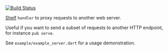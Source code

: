 [![Build Status](https://drone.io/github.com/kevmoo/shelf_proxy/status.png)](https://drone.io/github.com/kevmoo/shelf_proxy/latest)

[Shelf][shelf] `handler` to proxy requests to another web server.

Useful if you want to send a subset of requests to another HTTP endpoint, for
instance `pub serve`.

See `example/example_server.dart` for a usage demonstration.

[shelf]: http://pub.dartlang.org/packages/shelf

